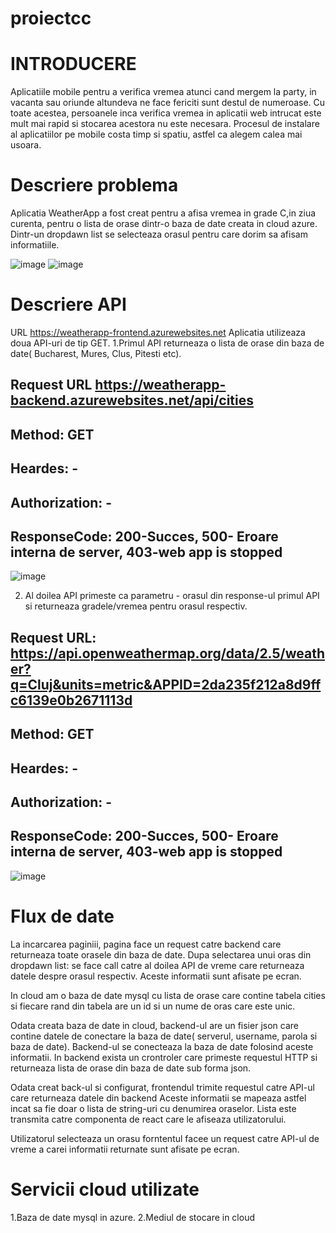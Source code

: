 # proiectcc
# INTRODUCERE 
 Aplicatiile mobile pentru a verifica vremea atunci cand mergem la party, in vacanta sau oriunde altundeva ne face fericiti sunt destul de numeroase. Cu toate acestea, persoanele inca verifica vremea in aplicatii web intrucat este mult mai rapid si stocarea acestora nu este necesara. Procesul de instalare al aplicatiilor pe mobile costa timp si spatiu, astfel ca alegem calea mai usoara. 
# Descriere problema
  Aplicatia WeatherApp a fost creat pentru a afisa vremea in grade C,in ziua curenta, pentru o lista de orase dintr-o baza de date creata in cloud azure. Dintr-un dropdawn list se selecteaza orasul pentru care dorim sa afisam informatiile. 
 
 ![image](https://user-images.githubusercontent.com/83668337/117701543-0b8c7380-b1d0-11eb-8eac-d6c453f71997.png)
![image](https://user-images.githubusercontent.com/83668337/117701638-27901500-b1d0-11eb-8018-8d9c05c9be60.png)

# Descriere API
URL https://weatherapp-frontend.azurewebsites.net
Aplicatia utilizeaza doua API-uri de tip GET. 
1.Primul API returneaza o lista de orase din baza de date( Bucharest, Mures, Clus, Pitesti etc). 
  ## Request URL https://weatherapp-backend.azurewebsites.net/api/cities
  ## Method: GET
  ## Heardes: -
  ## Authorization: -
  ## ResponseCode: 200-Succes, 500- Eroare interna de server, 403-web app is stopped 
  
  ![image](https://user-images.githubusercontent.com/83668337/117702534-4e028000-b1d1-11eb-81ed-4ca1d20f8575.png)
  
  2. Al doilea API primeste ca parametru - orasul din response-ul primul API si returneaza gradele/vremea pentru orasul respectiv. 
  ##  Request URL: https://api.openweathermap.org/data/2.5/weather?q=Cluj&units=metric&APPID=2da235f212a8d9ffc6139e0b2671113d
  ## Method: GET
  ## Heardes: -
  ## Authorization: -
  ## ResponseCode: 200-Succes, 500- Eroare interna de server, 403-web app is stopped 
  
  ![image](https://user-images.githubusercontent.com/83668337/117702935-d41ec680-b1d1-11eb-98ce-c2a229f30e37.png)


# Flux de date
La incarcarea paginiii, pagina face un request catre backend care returneaza toate orasele din baza de date.  Dupa selectarea unui oras din dropdawn list: se face call catre al doilea API de vreme care returneaza datele despre orasul respectiv.  Aceste informatii sunt afisate pe ecran. 

In cloud am o baza de date mysql cu lista de orase care contine tabela cities si fiecare rand din tabela are un id si un nume de oras care este unic. 

Odata creata baza de date in cloud, backend-ul are un fisier json care contine datele de conectare la baza de date( serverul, username, parola si baza de date). 
Backend-ul se conecteaza la baza de date folosind aceste informatii. In backend exista un crontroler care primeste requestul HTTP si returneaza lista de orase din baza de date sub forma json. 

 Odata creat back-ul si configurat, frontendul trimite requestul catre API-ul care returneaza datele din  backend
Aceste informatii se mapeaza astfel incat sa fie doar o lista de string-uri cu denumirea oraselor. Lista este transmita catre componenta de react care le afiseaza utilizatorului. 

Utilizatorul selecteaza un orasu forntentul facee un request catre API-ul de vreme a carei informatii returnate sunt afisate pe ecran. 

# Servicii cloud utilizate
1.Baza de date mysql in azure.
2.Mediul de stocare in cloud




